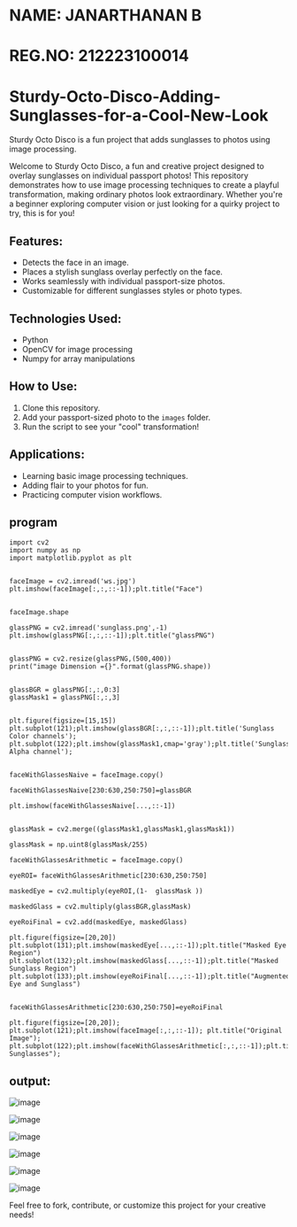 # NAME: JANARTHANAN B
# REG.NO: 212223100014
# Sturdy-Octo-Disco-Adding-Sunglasses-for-a-Cool-New-Look

Sturdy Octo Disco is a fun project that adds sunglasses to photos using image processing.

Welcome to Sturdy Octo Disco, a fun and creative project designed to overlay sunglasses on individual passport photos! This repository demonstrates how to use image processing techniques to create a playful transformation, making ordinary photos look extraordinary. Whether you're a beginner exploring computer vision or just looking for a quirky project to try, this is for you!

## Features:
- Detects the face in an image.
- Places a stylish sunglass overlay perfectly on the face.
- Works seamlessly with individual passport-size photos.
- Customizable for different sunglasses styles or photo types.

## Technologies Used:
- Python
- OpenCV for image processing
- Numpy for array manipulations

## How to Use:
1. Clone this repository.
2. Add your passport-sized photo to the `images` folder.
3. Run the script to see your "cool" transformation!

## Applications:
- Learning basic image processing techniques.
- Adding flair to your photos for fun.
- Practicing computer vision workflows.

## program
```
import cv2
import numpy as np
import matplotlib.pyplot as plt


faceImage = cv2.imread('ws.jpg')
plt.imshow(faceImage[:,:,::-1]);plt.title("Face")


faceImage.shape

glassPNG = cv2.imread('sunglass.png',-1)
plt.imshow(glassPNG[:,:,::-1]);plt.title("glassPNG")


glassPNG = cv2.resize(glassPNG,(500,400))
print("image Dimension ={}".format(glassPNG.shape))


glassBGR = glassPNG[:,:,0:3]
glassMask1 = glassPNG[:,:,3]


plt.figure(figsize=[15,15])
plt.subplot(121);plt.imshow(glassBGR[:,:,::-1]);plt.title('Sunglass Color channels');
plt.subplot(122);plt.imshow(glassMask1,cmap='gray');plt.title('Sunglass Alpha channel');


faceWithGlassesNaive = faceImage.copy()

faceWithGlassesNaive[230:630,250:750]=glassBGR

plt.imshow(faceWithGlassesNaive[...,::-1])


glassMask = cv2.merge((glassMask1,glassMask1,glassMask1))

glassMask = np.uint8(glassMask/255)

faceWithGlassesArithmetic = faceImage.copy()

eyeROI= faceWithGlassesArithmetic[230:630,250:750]

maskedEye = cv2.multiply(eyeROI,(1-  glassMask ))

maskedGlass = cv2.multiply(glassBGR,glassMask)

eyeRoiFinal = cv2.add(maskedEye, maskedGlass)

plt.figure(figsize=[20,20])
plt.subplot(131);plt.imshow(maskedEye[...,::-1]);plt.title("Masked Eye Region")
plt.subplot(132);plt.imshow(maskedGlass[...,::-1]);plt.title("Masked Sunglass Region")
plt.subplot(133);plt.imshow(eyeRoiFinal[...,::-1]);plt.title("Augmented Eye and Sunglass")


faceWithGlassesArithmetic[230:630,250:750]=eyeRoiFinal

plt.figure(figsize=[20,20]);
plt.subplot(121);plt.imshow(faceImage[:,:,::-1]); plt.title("Original Image");
plt.subplot(122);plt.imshow(faceWithGlassesArithmetic[:,:,::-1]);plt.title("With Sunglasses");

```
## output:
![image](https://github.com/user-attachments/assets/aef4004e-4717-49ec-b13f-0c08d311a6b9)

![image](https://github.com/user-attachments/assets/56ec2b71-1082-4b7d-9253-1ad9c9705034)

![image](https://github.com/user-attachments/assets/ccd38b87-184e-4df4-b0e9-5b6682214b36)

![image](https://github.com/user-attachments/assets/083c3e2e-aa77-4159-bc6f-b112ad5dd248)

![image](https://github.com/user-attachments/assets/735765fb-08bf-4a5c-afe6-df24f44c1797)

![image](https://github.com/user-attachments/assets/659f946d-8723-4909-bc89-89cb8357f83a)

Feel free to fork, contribute, or customize this project for your creative needs!

